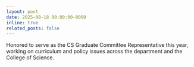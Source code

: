```yaml
---
layout: post
date: 2025-08-18 00:00:00-0000
inline: true
related_posts: false
---
```


Honored to serve as the CS Graduate Committee Representative this year, working on curriculum and policy issues across the department and the College of Science.